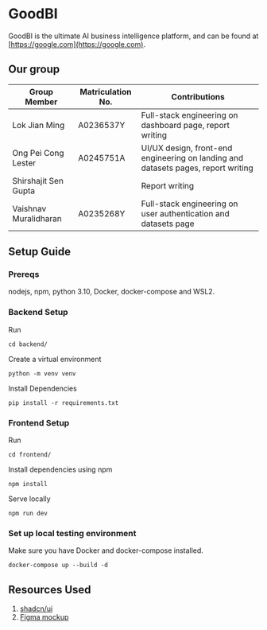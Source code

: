 # GoodBI

GoodBI is the ultimate AI business intelligence platform, and can be found at [https://google.com](https://google.com).

## Our group

| Group Member          | Matriculation No. | Contributions                                                                     |
|-----------------------|-------------------|-----------------------------------------------------------------------------------|
| Lok Jian Ming         | A0236537Y         | Full-stack engineering on dashboard page, report writing                          |
| Ong Pei Cong Lester   | A0245751A         | UI/UX design, front-end engineering on landing and datasets pages, report writing |
| Shirshajit Sen Gupta  |                   | Report writing                                                                    |
| Vaishnav Muralidharan | A0235268Y         | Full-stack engineering on user authentication and datasets page                   |

## Setup Guide

### Prereqs

nodejs, npm, python 3.10, Docker, docker-compose and WSL2.

### Backend Setup

Run

```
cd backend/
```

Create a virtual environment

```
python -m venv venv
```

Install Dependencies

```
pip install -r requirements.txt
```

### Frontend Setup

Run

```
cd frontend/
```

Install dependencies using npm

```
npm install
```

Serve locally

```
npm run dev
```

### Set up local testing environment

Make sure you have Docker and docker-compose installed.

```
docker-compose up --build -d
```

## Resources Used

1. [shadcn/ui](https://ui.shadcn.com/)
2. [Figma mockup](https://www.figma.com/design/5sKpfUDsNlWmzsxW7uLExM/GoodBI?node-id=0-1&t=rNu0vSMoAvC5vLdD-1) 
